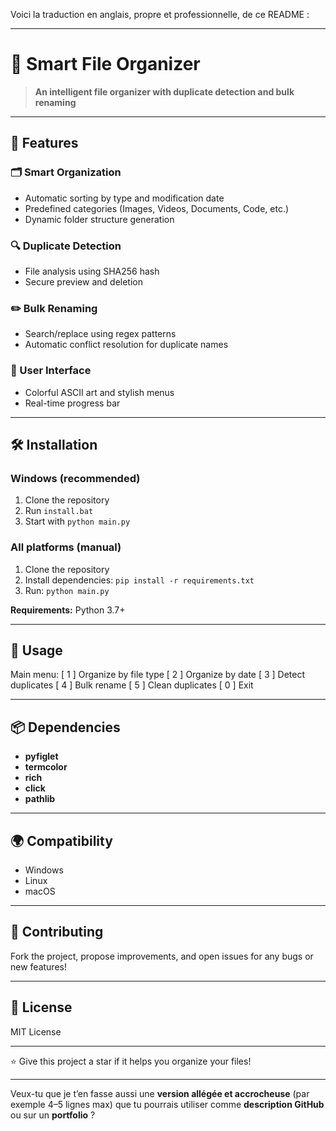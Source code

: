 Voici la traduction en anglais, propre et professionnelle, de ce README :

---

# 📁 Smart File Organizer

> **An intelligent file organizer with duplicate detection and bulk renaming**

---

## 🚀 Features

### 🗂️ Smart Organization

* Automatic sorting by type and modification date
* Predefined categories (Images, Videos, Documents, Code, etc.)
* Dynamic folder structure generation

### 🔍 Duplicate Detection

* File analysis using SHA256 hash
* Secure preview and deletion

### ✏️ Bulk Renaming

* Search/replace using regex patterns
* Automatic conflict resolution for duplicate names

### 🎨 User Interface

* Colorful ASCII art and stylish menus
* Real-time progress bar

---

## 🛠️ Installation

### Windows (recommended)

1. Clone the repository
2. Run `install.bat`
3. Start with `python main.py`

### All platforms (manual)

1. Clone the repository
2. Install dependencies: `pip install -r requirements.txt`
3. Run: `python main.py`

**Requirements:** Python 3.7+

---

## 🎯 Usage

Main menu:
\[ 1 ] Organize by file type
\[ 2 ] Organize by date
\[ 3 ] Detect duplicates
\[ 4 ] Bulk rename
\[ 5 ] Clean duplicates
\[ 0 ] Exit

---

## 📦 Dependencies

* **pyfiglet**
* **termcolor**
* **rich**
* **click**
* **pathlib**

---

## 🌍 Compatibility

* Windows
* Linux
* macOS

---

## 🤝 Contributing

Fork the project, propose improvements, and open issues for any bugs or new features!

---

## 📄 License

MIT License

---

⭐ Give this project a star if it helps you organize your files!

---

Veux-tu que je t’en fasse aussi une **version allégée et accrocheuse** (par exemple 4–5 lignes max) que tu pourrais utiliser comme **description GitHub** ou sur un **portfolio** ?
